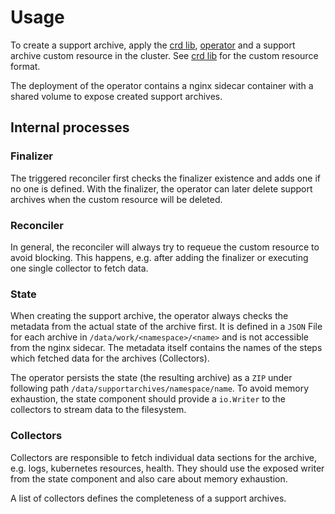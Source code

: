 # Usage

To create a support archive, apply the [crd lib](https://github.com/cloudogu/k8s-support-archive-lib), [operator](https://github.com/cloudogu/k8s-support-archive-operator) and a support archive custom resource in the cluster.
See [crd lib](https://github.com/cloudogu/k8s-support-archive-lib/blob/develop/k8s/helm-crd/templates/k8s.cloudogu.com_supportarchives.yaml) for the custom resource format.

The deployment of the operator contains a nginx sidecar container with a shared volume to expose created support archives.

## Internal processes

### Finalizer

The triggered reconciler first checks the finalizer existence and adds one if no one is defined.
With the finalizer, the operator can later delete support archives when the custom resource will be deleted.

### Reconciler

In general, the reconciler will always try to requeue the custom resource to avoid blocking.
This happens, e.g. after adding the finalizer or executing one single collector to fetch data.

### State

When creating the support archive, the operator always checks the metadata from the actual state of the archive first.
It is defined in a `JSON` File for each archive in `/data/work/<namespace>/<name>` and is not accessible from the nginx sidecar.
The metadata itself contains the names of the steps which fetched data for the archives (Collectors).

The operator persists the state (the resulting archive) as a `ZIP` under following path `/data/supportarchives/namespace/name`.
To avoid memory exhaustion, the state component should provide a `io.Writer` to the collectors to stream data to the filesystem.

### Collectors

Collectors are responsible to fetch individual data sections for the archive, e.g. logs, kubernetes resources, health.
They should use the exposed writer from the state component and also care about memory exhaustion.

A list of collectors defines the completeness of a support archives.